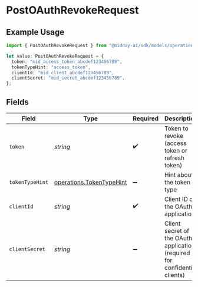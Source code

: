 # PostOAuthRevokeRequest

## Example Usage

```typescript
import { PostOAuthRevokeRequest } from "@midday-ai/sdk/models/operations";

let value: PostOAuthRevokeRequest = {
  token: "mid_access_token_abcdef123456789",
  tokenTypeHint: "access_token",
  clientId: "mid_client_abcdef123456789",
  clientSecret: "mid_secret_abcdef123456789",
};
```

## Fields

| Field                                                                      | Type                                                                       | Required                                                                   | Description                                                                | Example                                                                    |
| -------------------------------------------------------------------------- | -------------------------------------------------------------------------- | -------------------------------------------------------------------------- | -------------------------------------------------------------------------- | -------------------------------------------------------------------------- |
| `token`                                                                    | *string*                                                                   | :heavy_check_mark:                                                         | Token to revoke (access token or refresh token)                            | mid_access_token_abcdef123456789                                           |
| `tokenTypeHint`                                                            | [operations.TokenTypeHint](../../models/operations/tokentypehint.md)       | :heavy_minus_sign:                                                         | Hint about the token type                                                  | access_token                                                               |
| `clientId`                                                                 | *string*                                                                   | :heavy_check_mark:                                                         | Client ID of the OAuth application                                         | mid_client_abcdef123456789                                                 |
| `clientSecret`                                                             | *string*                                                                   | :heavy_minus_sign:                                                         | Client secret of the OAuth application (required for confidential clients) | mid_secret_abcdef123456789                                                 |